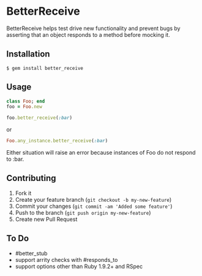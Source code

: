 # BetterReceive

BetterReceive helps test drive new functionality and prevent bugs by asserting that an object responds to a method before mocking it.

## Installation

    $ gem install better_receive

## Usage


```ruby
class Foo; end
foo = Foo.new

foo.better_receive(:bar)
```
or
```ruby
Foo.any_instance.better_receive(:bar)
```

Either situation will raise an error because instances of Foo do not respond to :bar.

## Contributing

1. Fork it
2. Create your feature branch (`git checkout -b my-new-feature`)
3. Commit your changes (`git commit -am 'Added some feature'`)
4. Push to the branch (`git push origin my-new-feature`)
5. Create new Pull Request

## To Do

* #better_stub
* support arrity checks with #responds_to
* support options other than Ruby 1.9.2+ and RSpec

